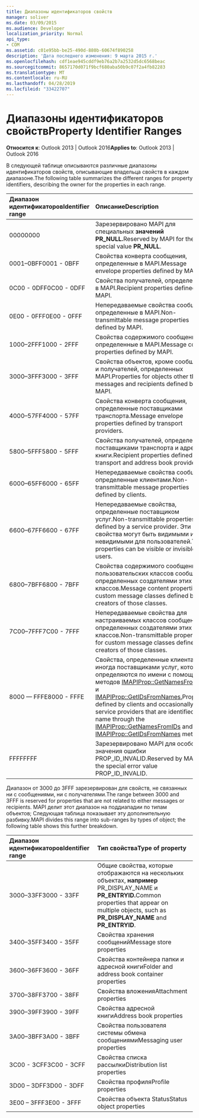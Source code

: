 ```yaml
---
title: Диапазоны идентификаторов свойств
manager: soliver
ms.date: 03/09/2015
ms.audience: Developer
localization_priority: Normal
api_type:
- COM
ms.assetid: c01e95bb-be25-490d-880b-60674f890258
description: 'Дата последнего изменения: 9 марта 2015 г.'
ms.openlocfilehash: cdf1eae945cddf9eb76a2b7a2532d5dc6568beac
ms.sourcegitcommit: 8657170d071f9bcf680aba50b9c07f2a4fb82283
ms.translationtype: MT
ms.contentlocale: ru-RU
ms.lasthandoff: 04/28/2019
ms.locfileid: "33422707"
---
```

# <a name="property-identifier-ranges"></a><span data-ttu-id="e057c-103">Диапазоны идентификаторов свойств</span><span class="sxs-lookup"><span data-stu-id="e057c-103">Property Identifier Ranges</span></span>

  
  
<span data-ttu-id="e057c-104">**Относится к**: Outlook 2013 | Outlook 2016</span><span class="sxs-lookup"><span data-stu-id="e057c-104">**Applies to**: Outlook 2013 | Outlook 2016</span></span> 
  
<span data-ttu-id="e057c-105">В следующей таблице описываются различные диапазоны идентификаторов свойств, описывающие владельца свойств в каждом диапазоне.</span><span class="sxs-lookup"><span data-stu-id="e057c-105">The following table summarizes the different ranges for property identifiers, describing the owner for the properties in each range.</span></span>
  
|<span data-ttu-id="e057c-106">**Диапазон идентификаторов**</span><span class="sxs-lookup"><span data-stu-id="e057c-106">**Identifier range**</span></span>|<span data-ttu-id="e057c-107">**Описание**</span><span class="sxs-lookup"><span data-stu-id="e057c-107">**Description**</span></span>|
|:-----|:-----|
|<span data-ttu-id="e057c-108">0000</span><span class="sxs-lookup"><span data-stu-id="e057c-108">0000</span></span>  <br/> |<span data-ttu-id="e057c-109">Зарезервировано MAPI для специальных **значений PR_NULL.**</span><span class="sxs-lookup"><span data-stu-id="e057c-109">Reserved by MAPI for the special value **PR_NULL**.</span></span>  <br/> |
|<span data-ttu-id="e057c-110">0001–0BFF</span><span class="sxs-lookup"><span data-stu-id="e057c-110">0001 - 0BFF</span></span>  <br/> |<span data-ttu-id="e057c-111">Свойства конверта сообщения, определенные в MAPI.</span><span class="sxs-lookup"><span data-stu-id="e057c-111">Message envelope properties defined by MAPI.</span></span>  <br/> |
|<span data-ttu-id="e057c-112">0C00 - 0DFF</span><span class="sxs-lookup"><span data-stu-id="e057c-112">0C00 - 0DFF</span></span>  <br/> |<span data-ttu-id="e057c-113">Свойства получателей, определенные в MAPI.</span><span class="sxs-lookup"><span data-stu-id="e057c-113">Recipient properties defined by MAPI.</span></span>  <br/> |
|<span data-ttu-id="e057c-114">0E00 - 0FFF</span><span class="sxs-lookup"><span data-stu-id="e057c-114">0E00 - 0FFF</span></span>  <br/> |<span data-ttu-id="e057c-115">Непередаваемые свойства сообщений, определенные в MAPI.</span><span class="sxs-lookup"><span data-stu-id="e057c-115">Non-transmittable message properties defined by MAPI.</span></span>  <br/> |
|<span data-ttu-id="e057c-116">1000–2FFF</span><span class="sxs-lookup"><span data-stu-id="e057c-116">1000 - 2FFF</span></span>  <br/> |<span data-ttu-id="e057c-117">Свойства содержимого сообщений, определенные в MAPI.</span><span class="sxs-lookup"><span data-stu-id="e057c-117">Message content properties defined by MAPI.</span></span>  <br/> |
|<span data-ttu-id="e057c-118">3000–3FFF</span><span class="sxs-lookup"><span data-stu-id="e057c-118">3000 - 3FFF</span></span>  <br/> |<span data-ttu-id="e057c-119">Свойства объектов, кроме сообщений и получателей, определенных MAPI.</span><span class="sxs-lookup"><span data-stu-id="e057c-119">Properties for objects other than messages and recipients defined by MAPI.</span></span>  <br/> |
|<span data-ttu-id="e057c-120">4000–57FF</span><span class="sxs-lookup"><span data-stu-id="e057c-120">4000 - 57FF</span></span>  <br/> |<span data-ttu-id="e057c-121">Свойства конверта сообщения, определенные поставщиками транспорта.</span><span class="sxs-lookup"><span data-stu-id="e057c-121">Message envelope properties defined by transport providers.</span></span>  <br/> |
|<span data-ttu-id="e057c-122">5800–5FFF</span><span class="sxs-lookup"><span data-stu-id="e057c-122">5800 - 5FFF</span></span>  <br/> |<span data-ttu-id="e057c-123">Свойства получателей, определенные поставщиками транспорта и адресной книги.</span><span class="sxs-lookup"><span data-stu-id="e057c-123">Recipient properties defined by transport and address book providers.</span></span>  <br/> |
|<span data-ttu-id="e057c-124">6000–65FF</span><span class="sxs-lookup"><span data-stu-id="e057c-124">6000 - 65FF</span></span>  <br/> |<span data-ttu-id="e057c-125">Непередаваемые свойства сообщений, определенные клиентами.</span><span class="sxs-lookup"><span data-stu-id="e057c-125">Non-transmittable message properties defined by clients.</span></span>  <br/> |
|<span data-ttu-id="e057c-126">6600–67FF</span><span class="sxs-lookup"><span data-stu-id="e057c-126">6600 - 67FF</span></span>  <br/> |<span data-ttu-id="e057c-127">Непередаваемые свойства, определенные поставщиком услуг.</span><span class="sxs-lookup"><span data-stu-id="e057c-127">Non-transmittable properties defined by a service provider.</span></span> <span data-ttu-id="e057c-128">Эти свойства могут быть видимыми или невидимыми для пользователей.</span><span class="sxs-lookup"><span data-stu-id="e057c-128">These properties can be visible or invisible to users.</span></span>  <br/> |
|<span data-ttu-id="e057c-129">6800–7BFF</span><span class="sxs-lookup"><span data-stu-id="e057c-129">6800 - 7BFF</span></span>  <br/> |<span data-ttu-id="e057c-130">Свойства содержимого сообщений для пользовательских классов сообщений, определенных создателями этих классов.</span><span class="sxs-lookup"><span data-stu-id="e057c-130">Message content properties for custom message classes defined by creators of those classes.</span></span>  <br/> |
|<span data-ttu-id="e057c-131">7C00–7FFF</span><span class="sxs-lookup"><span data-stu-id="e057c-131">7C00 - 7FFF</span></span>  <br/> |<span data-ttu-id="e057c-132">Непередаваемые свойства для настраиваемых классов сообщений, определенных создателями этих классов.</span><span class="sxs-lookup"><span data-stu-id="e057c-132">Non-transmittable properties for custom message classes defined by creators of those classes.</span></span>  <br/> |
|<span data-ttu-id="e057c-133">8000 — FFFE</span><span class="sxs-lookup"><span data-stu-id="e057c-133">8000 - FFFE</span></span>  <br/> |<span data-ttu-id="e057c-134">Свойства, определенные клиентами и иногда поставщиками услуг, которые определяются по имени с помощью методов [IMAPIProp::GetNamesFromIDs](imapiprop-getnamesfromids.md) и [IMAPIProp::GetIDsFromNames.](imapiprop-getidsfromnames.md)</span><span class="sxs-lookup"><span data-stu-id="e057c-134">Properties defined by clients and occasionally service providers that are identified by name through the [IMAPIProp::GetNamesFromIDs](imapiprop-getnamesfromids.md) and [IMAPIProp::GetIDsFromNames](imapiprop-getidsfromnames.md) methods.</span></span>  <br/> |
|<span data-ttu-id="e057c-135">FFFF</span><span class="sxs-lookup"><span data-stu-id="e057c-135">FFFF</span></span>  <br/> |<span data-ttu-id="e057c-136">Зарезервировано MAPI для особого значения ошибки PROP_ID_INVALID.</span><span class="sxs-lookup"><span data-stu-id="e057c-136">Reserved by MAPI for the special error value PROP_ID_INVALID.</span></span>  <br/> |
   
<span data-ttu-id="e057c-137">Диапазон от 3000 до 3FFF зарезервирован для свойств, не связанных ни с сообщениями, ни с получателями.</span><span class="sxs-lookup"><span data-stu-id="e057c-137">The range between 3000 and 3FFF is reserved for properties that are not related to either messages or recipients.</span></span> <span data-ttu-id="e057c-138">MAPI делит этот диапазон на поддиападии по типам объектов; Следующая таблица показывает эту дополнительную разбивку.</span><span class="sxs-lookup"><span data-stu-id="e057c-138">MAPI divides this range into sub-ranges by types of object; the following table shows this further breakdown.</span></span> 
  
|<span data-ttu-id="e057c-139">**Диапазон идентификаторов**</span><span class="sxs-lookup"><span data-stu-id="e057c-139">**Identifier range**</span></span>|<span data-ttu-id="e057c-140">**Тип свойства**</span><span class="sxs-lookup"><span data-stu-id="e057c-140">**Type of property**</span></span>|
|:-----|:-----|
|<span data-ttu-id="e057c-141">3000–33FF</span><span class="sxs-lookup"><span data-stu-id="e057c-141">3000 - 33FF</span></span>  <br/> |<span data-ttu-id="e057c-142">Общие свойства, которые отображаются на нескольких объектах, **например** PR_DISPLAY_NAME и **PR_ENTRYID.**</span><span class="sxs-lookup"><span data-stu-id="e057c-142">Common properties that appear on multiple objects, such as **PR_DISPLAY_NAME** and **PR_ENTRYID**.</span></span>  <br/> |
|<span data-ttu-id="e057c-143">3400–35FF</span><span class="sxs-lookup"><span data-stu-id="e057c-143">3400 - 35FF</span></span>  <br/> |<span data-ttu-id="e057c-144">Свойства хранения сообщений</span><span class="sxs-lookup"><span data-stu-id="e057c-144">Message store properties</span></span>  <br/> |
|<span data-ttu-id="e057c-145">3600–36FF</span><span class="sxs-lookup"><span data-stu-id="e057c-145">3600 - 36FF</span></span>  <br/> |<span data-ttu-id="e057c-146">Свойства контейнера папки и адресной книги</span><span class="sxs-lookup"><span data-stu-id="e057c-146">Folder and address book container properties</span></span>  <br/> |
|<span data-ttu-id="e057c-147">3700–38FF</span><span class="sxs-lookup"><span data-stu-id="e057c-147">3700 - 38FF</span></span>  <br/> |<span data-ttu-id="e057c-148">Свойства вложения</span><span class="sxs-lookup"><span data-stu-id="e057c-148">Attachment properties</span></span>  <br/> |
|<span data-ttu-id="e057c-149">3900–39FF</span><span class="sxs-lookup"><span data-stu-id="e057c-149">3900 - 39FF</span></span>  <br/> |<span data-ttu-id="e057c-150">Свойства адресной книги</span><span class="sxs-lookup"><span data-stu-id="e057c-150">Address book properties</span></span>  <br/> |
|<span data-ttu-id="e057c-151">3A00–3BFF</span><span class="sxs-lookup"><span data-stu-id="e057c-151">3A00 - 3BFF</span></span>  <br/> |<span data-ttu-id="e057c-152">Свойства пользователя системы обмена сообщениями</span><span class="sxs-lookup"><span data-stu-id="e057c-152">Messaging user properties</span></span>  <br/> |
|<span data-ttu-id="e057c-153">3C00 - 3CFF</span><span class="sxs-lookup"><span data-stu-id="e057c-153">3C00 - 3CFF</span></span>  <br/> |<span data-ttu-id="e057c-154">Свойства списка рассылки</span><span class="sxs-lookup"><span data-stu-id="e057c-154">Distribution list properties</span></span>  <br/> |
|<span data-ttu-id="e057c-155">3D00 – 3DFF</span><span class="sxs-lookup"><span data-stu-id="e057c-155">3D00 - 3DFF</span></span>  <br/> |<span data-ttu-id="e057c-156">Свойства профиля</span><span class="sxs-lookup"><span data-stu-id="e057c-156">Profile properties</span></span>  <br/> |
|<span data-ttu-id="e057c-157">3E00 – 3FFF</span><span class="sxs-lookup"><span data-stu-id="e057c-157">3E00 - 3FFF</span></span>  <br/> |<span data-ttu-id="e057c-158">Свойства объекта Status</span><span class="sxs-lookup"><span data-stu-id="e057c-158">Status object properties</span></span>  <br/> |
   

